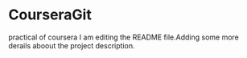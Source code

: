 # CourseraGit
practical of coursera
I am editing the README file.Adding some more derails aboout the 
project description.
